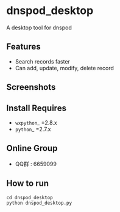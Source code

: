 dnspod_desktop
==============

A desktop tool for dnspod

Features
--------

- Search records faster
- Can add, update, modify, delete record

Screenshots
-----------



Install Requires 
----------------

- `wxpython`_ =2.8.x
- `python`_ =2.7.x


Online Group
------------

-  QQ群 : 6659099

How to run
----------------


    cd dnspod_desktop
    python dnspod_desktop.py
